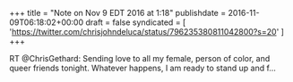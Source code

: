 +++
title = "Note on Nov 9 EDT 2016 at 1:18"
publishdate = 2016-11-09T06:18:02+00:00
draft = false
syndicated = [ 'https://twitter.com/chrisjohndeluca/status/796235380811042800?s=20' ]
+++

RT @ChrisGethard: Sending love to all my female, person of color, and queer friends tonight. Whatever happens, I am ready to stand up and f…
